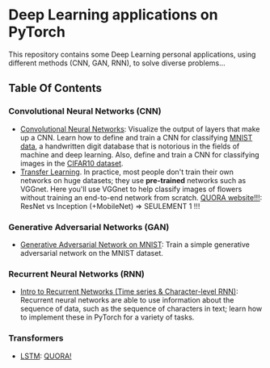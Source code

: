 # Deep Learning applications on PyTorch

This repository contains some Deep Learning personal applications, using different methods (CNN, GAN, RNN), to solve diverse problems...

## Table Of Contents

### Convolutional Neural Networks (CNN)

* [Convolutional Neural Networks](https://github.com/udacity/deep-learning-v2-pytorch/tree/master/convolutional-neural-networks): Visualize the output of layers that make up a CNN. Learn how to define and train a CNN for classifying [MNIST data](https://en.wikipedia.org/wiki/MNIST_database), a handwritten digit database that is notorious in the fields of machine and deep learning. Also, define and train a CNN for classifying images in the [CIFAR10 dataset](https://www.cs.toronto.edu/~kriz/cifar.html).
* [Transfer Learning](https://github.com/udacity/deep-learning-v2-pytorch/tree/master/transfer-learning). In practice, most people don't train their own networks on huge datasets; they use **pre-trained** networks such as VGGnet. Here you'll use VGGnet to help classify images of flowers without training an end-to-end network from scratch.  [QUORA website!!!](https://www.quora.com/What-is-the-difference-between-ResNet-and-Inception-Net): ResNet vs Inception (+MobileNet) => SEULEMENT 1 !!!


### Generative Adversarial Networks (GAN)

* [Generative Adversarial Network on MNIST](https://github.com/udacity/deep-learning-v2-pytorch/tree/master/gan-mnist): Train a simple generative adversarial network on the MNIST dataset.


### Recurrent Neural Networks (RNN)

* [Intro to Recurrent Networks (Time series & Character-level RNN)](https://github.com/udacity/deep-learning-v2-pytorch/tree/master/recurrent-neural-networks): Recurrent neural networks are able to use information about the sequence of data, such as the sequence of characters in text; learn how to implement these in PyTorch for a variety of tasks.


### Transformers

* [LSTM](https://github.com/udacity/deep-learning-v2-pytorch/tree/master/recurrent-neural-networks): [QUORA!](https://www.quora.com/What-is-a-transformer-in-deep-learning)
